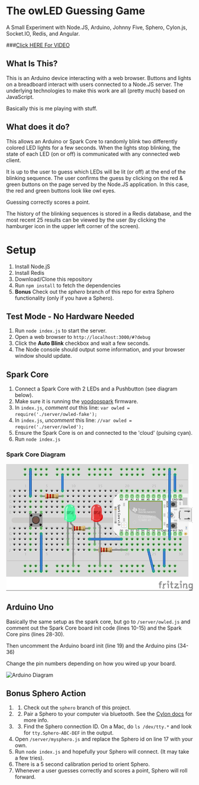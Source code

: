 # The owLED Guessing Game

A Small Experiment with Node.JS, Arduino, Johnny Five, Sphero, Cylon.js, Socket.IO, Redis, and Angular.

###[Click HERE For VIDEO](https://www.youtube.com/watch?v=_T9TdatSAsI)

## What Is This?

This is an Arduino device interacting with a web browser.  Buttons and lights on a breadboard interact with users connected to a Node.JS server. The underlying technologies to make this work are all (pretty much) based on JavaScript.

Basically this is me playing with stuff.

## What does it do?

This allows an Arduino or Spark Core to randomly blink two differently colored LED lights for a few seconds.  When the lights stop blinking, the state of each LED (on or off) is communicated with any connected web client.  

It is up to the user to guess which LEDs will be lit (or off) at the end of the blinking sequence.  The user confirms the guess by clicking on the red & green buttons on the page served by the Node.JS application.  In this case, the red and green buttons look like owl eyes.

Guessing correctly scores a point.

The history of the blinking sequences is stored in a Redis database, and the most recent 25 results can be viewed by the user (by clicking the hamburger icon in the upper left corner of the screen).

# Setup

1. Install Node.jS
2. Install Redis
3. Download/Clone this repository
4. Run `npm install` to fetch the dependencies
5. **Bonus**  Check out the *sphero* branch of this repo for extra Sphero functionality (only if you have a Sphero).

## Test Mode - No Hardware Needed

1. Run `node index.js` to start the server.
2. Open a web browser to `http://localhost:3000/#?debug`
3. Click the **Auto Blink** checkbox and wait a few seconds. 
4. The Node console should output some information, and your browser window should update.

## Spark Core

1. Connect a Spark Core with 2 LEDs and a Pushbutton (see diagram below).
2. Make sure it is running the [voodoospark](https://github.com/voodootikigod/voodoospark) firmware.
3. In `index.js`, *comment out* this line: `var owled = require('./server/owled-fake');`
4. In `index.js`, *uncomment* this line: `//var owled = require('./server/owled');`
5. Ensure the Spark Core is on and connected to the 'cloud' (pulsing cyan).
6. Run `node index.js`

### Spark Core Diagram

![Spark Core Diagram](https://github.com/ericterpstra/owled/blob/master/owLED_bb.jpg)

## Arduino Uno

Basically the same setup as the spark core, but go to `/server/owled.js` and comment out the Spark Core board init code (lines 10-15) and the Spark Core pins (lines 28-30).

Then uncomment the Arduino board init (line 19) and the Arduino pins (34-36)

Change the pin numbers depending on how you wired up your board.

![Arduino Diagram](https://github.com/ericterpstra/owled/blob/master/ArduinoOWLED_bb.jpg)


## Bonus Sphero Action

1. 1. Check out the `sphero` branch of this project.
2. 2. Pair a Sphero to your computer via bluetooth. See the [Cylon docs](http://cylonjs.com/documentation/platforms/sphero/) for more info. 
3. 3. Find the Sphero connection ID.  On a Mac, do `ls /dev/tty.*` and look for `tty.Sphero-ABC-DEF` in the output.
4. Open `/server/mysphero.js` and replace the Sphero id on line 17 with your own.
5. Run `node index.js` and hopefully your Sphero will connect. (It may take a few tries).
6. There is a 5 second calibration period to orient Sphero.
7. Whenever a user guesses correctly and scores a point, Sphero will roll forward.